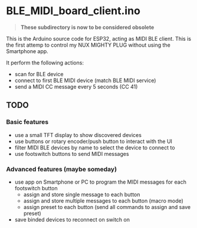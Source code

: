 BLE_MIDI_board_client.ino
===============================

> **These subdirectory is now to be considered obsolete**

This is the Arduino source code for ESP32, acting as MIDI BLE client.
This is the first attemp to control my NUX MIGHTY PLUG without using the Smartphone app.


It perform the following actions:
* scan for BLE device
* connect to first BLE MIDI device (match BLE MIDI service)
* send a MIDI CC message every 5 seconds (CC 41)



## TODO

### Basic features

* use a small TFT display to show discovered devices
* use buttons or rotary encoder/push button to interact with the UI
* filter MIDI BLE devices by name to select the device to connect to
* use footswitch buttons to send MIDI messages


### Advanced features (maybe someday)

* use app on Smartphone or PC to program the MIDI messages for each footswitch button
    * assign and store single message to each button
    * assign and store multiple messages to each button (macro mode)
    * assign preset to each button (send all commands to assign and save preset)
* save binded devices to reconnect on switch on
